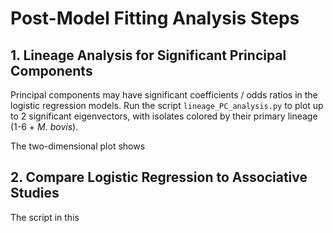 # Post-Model Fitting Analysis Steps

## 1. Lineage Analysis for Significant Principal Components

Principal components may have significant coefficients / odds ratios in the logistic regression models. Run the script <code>lineage_PC_analysis.py</code> to plot up to 2 significant eigenvectors, with isolates colored by their primary lineage (1-6 + <i>M. bovis</i>). 

The two-dimensional plot shows 

## 2. Compare Logistic Regression to Associative Studies

The script in this 